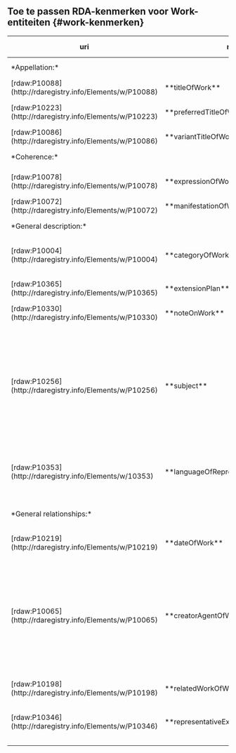Toe te passen RDA-kenmerken voor Work-entiteiten {#work-kenmerken}
--------------------

<table class='complex data'>
    <thead>
        <tr>
            <th>uri</th>
            <th>naam</th>
            <th>opm.</th>
            <th>range</th>
            <th>vastlegging</th>
            <th>verpl? (*2)</th>
            <th>max.</th>
            <th>waarde</th>
            <th></th>
        </tr>
    </thead>
    <tbody>
        <tr>
            <td colspan=2>*Appellation:*</td>
            <td>*elementen om de entiteit te benoemen:*</td>
            <td></td>
            <td></td>
            <td>M</td>
            <td>&gt;1</td>
            <td></td>
            <td></td>
        </tr>
        <tr>
            <td>[rdaw:P10088](http://rdaregistry.info/Elements/w/P10088)</td>
            <td>**titleOfWork**</td>
            <td>oorspronkelijke titel</td>
            <td>`Nomen`</td>
            <td>U</td>
            <td>M</td>
            <td>1</td>
            <td></td>
            <td></td>
        </tr>
        <tr>
            <td>[rdaw:P10223](http://rdaregistry.info/Elements/w/P10223)</td>
            <td>**preferredTitleOfWork**</td>
            <td>meest bekende titel, alleen indien anders dan **titleOfWork**</td>
            <td>`Nomen`</td>
            <td>U</td>
            <td>MA</td>
            <td>1</td>
            <td></td>
            <td></td>
        </tr>
        <tr>
            <td>[rdaw:P10086](http://rdaregistry.info/Elements/w/P10086)</td>
            <td>**variantTitleOfWork**</td>
            <td></td>
            <td>`Nomen`</td>
            <td>U</td>
            <td>MA</td>
            <td>&gt;1</td>
            <td></td>
            <td></td>
        </tr>
        <tr>
            <td colspan=2>*Coherence:*</td>
            <td>*primaire relaties tussen entiteiten:*</td>
            <td></td>
            <td></td>
            <td>M</td>
            <td>&gt;1</td>
            <td></td>
            <td></td>
        </tr>
        <tr>
            <td>[rdaw:P10078](http://rdaregistry.info/Elements/w/P10078)</td>
            <td>**expressionOfWork**</td>
            <td>relateer `Expressions` vooral aan het `Work` via de `Expression`</td>
            <td>`Expression`</td>
            <td>S / Id / IRI</td>
            <td>O</td>
            <td>&gt;1</td>
            <td></td>
            <td></td>
        </tr>
        <tr>
            <td>[rdaw:P10072](http://rdaregistry.info/Elements/w/P10072)</td>
            <td>**manifestationOfWork**</td>
            <td></td>
            <td>`Manifestation`</td>
            <td>S / Id / IRI</td>
            <td>O</td>
            <td>&gt;1</td>
            <td></td>
            <td></td>
        </tr>
        <tr>
            <td colspan=2>*General description:*</td>
            <td>*algemene beschrijving (basistoepassingsprofiel):*</td>
            <td></td>
            <td></td>
            <td></td>
            <td></td>
            <td></td>
            <td></td>
        </tr>
        <tr>
            <td>[rdaw:P10004](http://rdaregistry.info/Elements/w/P10004)</td>
            <td>**categoryOfWork**</td>
            <td>voor o.a. genre</td>
            <td>-</td>
            <td>U / S / Id / IRI</td>
            <td>M</td>
            <td>&gt;1</td>
            <td>bijvoorbeeld:<br>[Brinkman Trefwoorden Thesaurus](http://data.bibliotheken.nl/id/dataset/brinkman) <br>[Thema](https://ns.editeur.org/thema/nl)</td>
            <td></td>
        </tr>
        <tr>
            <td>[rdaw:P10365](http://rdaregistry.info/Elements/w/P10365)</td>
            <td>**extensionPlan**</td>
            <td></td>
            <td>-</td>
            <td>S / Id / IRI</td>
            <td>M</td>
            <td>1</td>
            <td>bijvoorbeeld: &quot;static plan&quot;,<br>zie [RDA Extension Plan](http://www.rdaregistry.info/termList/RDAExtensionPlan/)</td>
            <td></td>
        </tr>
        <tr>
            <td>[rdaw:P10330](http://rdaregistry.info/Elements/w/P10330)</td>
            <td>**noteOnWork**</td>
            <td></td>
            <td>-</td>
            <td>U</td>
            <td>O</td>
            <td>&gt;1</td>
            <td></td>
            <td></td>
        </tr>
        <tr>
            <td>[rdaw:P10256](http://rdaregistry.info/Elements/w/P10256)</td>
            <td>**subject**</td>
            <td>gebruik waar zinvol een subkenmerk met een specifieke *range* (Gebruik van subkenmerken met een specifiekere *range* helpt om in *records*-gebaseerde systemen de klasse van het object expliciet te maken. In een linked data-omgeving wordt juist aangeraden om zo algemeen mogelijke kenmerken te gebruiken én de RDF-entiteiten expliciet van een klasse te voorzien.)</td>
            <td>-</td>
            <td></td>
            <td>O</td>
            <td>&gt;1</td>
            <td>bijvoorbeeld: <br>Brinkman Trefwoorden Thesaurus [^3]</td>
            <td></td>
        </tr>
        <tr>
            <td>[rdaw:P10353](http://rdaregistry.info/Elements/w/10353)</td>
            <td>**languageOfRepresentativeExpression**</td>
            <td>oorspronkelijke taal (bij vertalingen), gebruik indien geen **representativeExpression** aanwijsbaar</td>
            <td>-</td>
            <td>S</td>
            <td>O</td>
            <td>&gt;1</td>
            <td>ISO 639-2</td>
            <td></td>
        </tr>
        <tr>
            <td colspan=2>*General relationships:*</td>
            <td>*algemene elementen om relaties van de entiteit te beschrijven (basistoepassingsprofiel):*</td>
            <td></td>
            <td></td>
            <td></td>
            <td></td>
            <td></td>
            <td></td>
        </tr>
        <tr>
            <td>[rdaw:P10219](http://rdaregistry.info/Elements/w/P10219)</td>
            <td>**dateOfWork**</td>
            <td></td>
            <td>`Timespan`</td>
            <td>U / S / Id / IRI</td>
            <td>O</td>
            <td>1</td>
            <td>ISO 8601-1:2019</td>
            <td></td>
        </tr>
        <tr>
            <td>[rdaw:P10065](http://rdaregistry.info/Elements/w/P10065)</td>
            <td>**creatorAgentOfWork**</td>
            <td>gebruik wat betreft de rol een zo specifiek mogelijk subelement (Gebruik van subkenmerken met een specifiekere *range* helpt om in *records*-gebaseerde systemen de klasse van het object expliciet te maken. In een linked data-omgeving wordt juist aangeraden om zo algemeen mogelijke kenmerken te gebruiken én de RDF-entiteiten expliciet van een klasse te voorzien.)</td>
            <td>`Agent`</td>
            <td>S / Id / IRI</td>
            <td>M</td>
            <td>&gt;1</td>
            <td></td>
            <td>NTA, NACO, Corporatiethesaurus</td>
        </tr>
        <tr>
            <td>[rdaw:P10198](http://rdaregistry.info/Elements/w/P10198)</td>
            <td>**relatedWorkOfWork**</td>
            <td>gebruik een zo specifiek mogelijke subelement</td>
            <td>`Work`</td>
            <td>S / Id / IRI</td>
            <td>O</td>
            <td>&gt;1</td>
            <td></td>
            <td></td>
        </tr>
        <tr>
            <td>[rdaw:P10346](http://rdaregistry.info/Elements/w/P10346)</td>
            <td>**representativeExpression**</td>
            <td>gebruik dit voor de `Expression` van de eerste `Manifestation` van het `Work`, als meerdere `Expressions` zijn</td>
            <td>`Expression`</td>
            <td>S / Id / IRI</td>
            <td>O</td>
            <td>&gt;1</td>
            <td></td>
            <td></td>
        </tr>
    </tbody>
</table>
